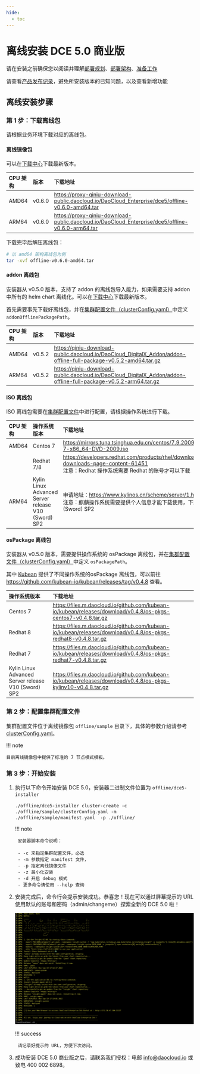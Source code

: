 ```yaml
---
hide:
  - toc
---
```


# 离线安装 DCE 5.0 商业版

请在安装之前确保您以阅读并理解[部署规划](deploy-plan.md)、[部署架构](deploy-arch.md)、[准备工作](prepare.md)

请查看[产品发布记录](../release-notes.md)，避免所安装版本的已知问题，以及查看新增功能

## 离线安装步骤

### 第 1 步：下载离线包

请根据业务环境下载对应的离线包。

#### 离线镜像包

可以在[下载中心](https://docs.daocloud.io/download/dce5/)下载最新版本。

| CPU 架构 | 版本   | 下载地址                                                     |
| :------- | :----- | :----------------------------------------------------------- |
| AMD64    | v0.6.0 | https://proxy-qiniu-download-public.daocloud.io/DaoCloud_Enterprise/dce5/offline-v0.6.0-amd64.tar |
| ARM64    | v0.6.0 | https://proxy-qiniu-download-public.daocloud.io/DaoCloud_Enterprise/dce5/offline-v0.6.0-arm64.tar |

下载完毕后解压离线包：

```bash
# 以 amd64 架构离线包为例
tar -xvf offline-v0.6.0-amd64.tar
```

#### addon 离线包

安装器从 v0.5.0 版本，支持了 addon 的离线包导入能力，如果需要支持 addon 中所有的 helm chart 离线化。可以在[下载中心](https://docs.daocloud.io/download/dce5/)下载最新版本。

首先需要事先下载好离线包，并在[集群配置文件（clusterConfig.yaml）](./cluster-config.md)中定义 `addonOfflinePackagePath`。

| CPU 架构 | 版本   | 下载地址                                                     |
| :------- | :----- | :----------------------------------------------------------- |
| AMD64    | v0.5.2 | https://qiniu-download-public.daocloud.io/DaoCloud_DigitalX_Addon/addon-offline-full-package-v0.5.2-amd64.tar.gz |
| ARM64    | v0.5.2 | https://qiniu-download-public.daocloud.io/DaoCloud_DigitalX_Addon/addon-offline-full-package-v0.5.2-arm64.tar.gz |

#### ISO 离线包

ISO 离线包需要在[集群配置文件](./cluster-config.md)中进行配置，请根据操作系统进行下载。

| CPU 架构 | 操作系统版本                                        | 下载地址                                                     |
| :------- | :-------------------------------------------------- | :----------------------------------------------------------- |
| AMD64    | Centos 7                                            | https://mirrors.tuna.tsinghua.edu.cn/centos/7.9.2009/isos/x86_64/CentOS-7-x86_64-DVD-2009.iso |
|          | Redhat 7/8                                          | https://developers.redhat.com/products/rhel/download#assembly-field-downloads-page-content-61451<br />注意：Redhat 操作系统需要 Redhat 的账号才可以下载 |
| ARM64    | Kylin Linux Advanced Server release V10 (Sword) SP2 | 申请地址：https://www.kylinos.cn/scheme/server/1.html <br />注意：麒麟操作系统需要提供个人信息才能下载使用，下载时请选择 V10 (Sword) SP2 |

#### osPackage 离线包

安装器从 v0.5.0 版本，需要提供操作系统的 osPackage 离线包，并在[集群配置文件（clusterConfig.yaml）](./cluster-config.md)中定义 `osPackagePath`。

其中 [Kubean](https://github.com/kubean-io/kubean) 提供了不同操作系统的osPackage 离线包，可以前往 https://github.com/kubean-io/kubean/releases/tag/v0.4.8 查看。

| 操作系统版本                                        | 下载地址                                                     |
| :-------------------------------------------------- | :----------------------------------------------------------- |
| Centos 7                                            | https://files.m.daocloud.io/github.com/kubean-io/kubean/releases/download/v0.4.8/os-pkgs-centos7-v0.4.8.tar.gz |
| Redhat 8                                            | https://files.m.daocloud.io/github.com/kubean-io/kubean/releases/download/v0.4.8/os-pkgs-redhat8-v0.4.8.tar.gz |
| Redhat 7                                            | https://files.m.daocloud.io/github.com/kubean-io/kubean/releases/download/v0.4.8/os-pkgs-redhat7-v0.4.8.tar.gz |
| Kylin Linux Advanced Server release V10 (Sword) SP2 | https://files.m.daocloud.io/github.com/kubean-io/kubean/releases/download/v0.4.8/os-pkgs-kylinv10-v0.4.8.tar.gz |

### 第 2 步：配置集群配置文件

集群配置文件位于离线镜像包 `offline/sample` 目录下，具体的参数介绍请参考 [clusterConfig.yaml](cluster-config.md)。

!!! note

    目前离线镜像包中提供了标准的 7 节点模式模板。

### 第 3 步：开始安装

1. 执行以下命令开始安装 DCE 5.0，安装器二进制文件位置为 `offline/dce5-installer`

    ```shell
    ./offline/dce5-installer cluster-create -c ./offline/sample/clusterConfig.yaml -m ./offline/sample/manifest.yaml  -p ./offline/
    ```

    !!! note

        安装器脚本命令说明：
    
        - -c 来指定集群配置文件，必选
        - -m 参数指定 manifest 文件，
        - -p 指定离线镜像文件
        - -z 最小化安装
        - -d 开启 debug 模式
        - 更多命令请使用 --help 查询

1. 安装完成后，命令行会提示安装成功。恭喜您！现在可以通过屏幕提示的 URL 使用默认的账号和密码（admin/changeme）探索全新的 DCE 5.0 啦！

    ![success](../images/success.png)

    !!! success

        请记录好提示的 URL，方便下次访问。

1. 成功安装 DCE 5.0 商业版之后，请联系我们授权：电邮 info@daocloud.io 或致电 400 002 6898。
